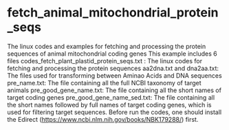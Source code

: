 # fetch_animal_mitochondrial_protein_seqs
The linux codes and examples for fetching and processing the protein sequences of animal mitochondrial coding genes
This example includes 6 files
codes_fetch_plant_plastid_protein_seqs.txt : The linux codes for fetching and processing the protein sequences
aa2dna.txt and dna2aa.txt: The files used for transforming between Aminao Acids and DNA sequences
pre_name.txt: The file containing all the full NCBI taxonomy of target animals
pre_good_gene_name.txt: The file containing all the short names of target coding genes
pre_good_gene_name_sed.txt: The file containing all the short names followed by full names of target coding genes, which is used for filtering target sequences.
Before run the codes, one should install the Edirect (https://www.ncbi.nlm.nih.gov/books/NBK179288/) first.

